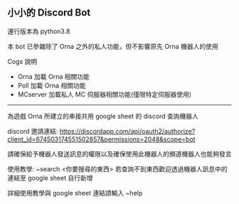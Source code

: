 ## 小小的 Discord Bot

運行版本為 python3.8

本 bot 已參雜除了 Orna 之外的私人功能，但不影響原先 Orna 機器人的使用

Cogs 說明

-   Orna 加載 Orna 相關功能
-   Poll 加載 Orna 相關功能
-   MCserver 加載私人 MC 伺服器相關功能(僅限特定伺服器使用)

---

為遊戲 Orna 所建立的串接共用 google sheet 的 discord 查詢機器人

discord 邀請連結: https://discordapp.com/api/oauth2/authorize?client_id=674503174551502857&permissions=2048&scope=bot

請確保給予機器人發送訊息的權限以及確保使用此機器人的頻道機器人也能夠發言

使用教學: ~search <你要搜尋的東西>
若查詢不到東西歡迎透過機器人訊息中的連結至 google sheet 自行新增

詳細使用教學與 google sheet 連結請輸入 ~help
